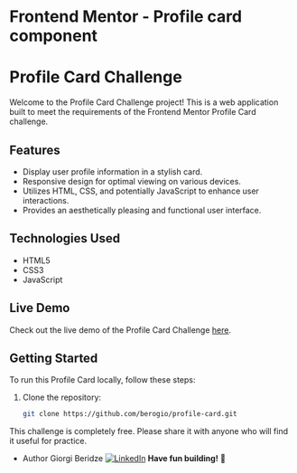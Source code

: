 # Frontend Mentor - Profile card component

# Profile Card Challenge

Welcome to the Profile Card Challenge project! This is a web application built to meet the requirements of the Frontend Mentor Profile Card challenge.

## Features

- Display user profile information in a stylish card.
- Responsive design for optimal viewing on various devices.
- Utilizes HTML, CSS, and potentially JavaScript to enhance user interactions.
- Provides an aesthetically pleasing and functional user interface.

## Technologies Used

- HTML5
- CSS3
- JavaScript 

## Live Demo

Check out the live demo of the Profile Card Challenge [here](https://berogio.github.io/profile-card/).

## Getting Started

To run this Profile Card locally, follow these steps:

1. Clone the repository:

   ```bash
   git clone https://github.com/berogio/profile-card.git


This challenge is completely free. Please share it with anyone who will find it useful for practice.
- Author Giorgi Beridze [![LinkedIn](https://img.shields.io/badge/-LinkedIn-0077B5?logo=linkedin&logoColor=white&style=flat)](https://www.linkedin.com/in/giorgi-beridze-427902238/)
**Have fun building!** 🚀
